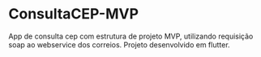 # ConsultaCEP-MVP
App de consulta cep com estrutura de projeto MVP, utilizando requisição soap ao webservice dos correios. Projeto desenvolvido em flutter.




